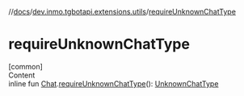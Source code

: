 //[docs](../../index.md)/[dev.inmo.tgbotapi.extensions.utils](index.md)/[requireUnknownChatType](require-unknown-chat-type.md)



# requireUnknownChatType  
[common]  
Content  
inline fun [Chat](../dev.inmo.tgbotapi.types.chat.abstracts/-chat/index.md).[requireUnknownChatType](require-unknown-chat-type.md)(): [UnknownChatType](../dev.inmo.tgbotapi.types.chat.abstracts/-unknown-chat-type/index.md)  



